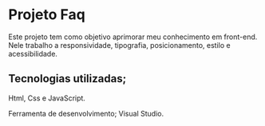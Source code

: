 <h1>Projeto Faq</h1>

<p>Este projeto tem como objetivo aprimorar meu conhecimento em front-end.
Nele trabalho a responsividade, tipografia, posicionamento, estilo e acessibilidade.</p>
<h2>Tecnologias utilizadas;</h2>
<p>Html, Css e JavaScript.

  Ferramenta de desenvolvimento; Visual Studio.
</p>

